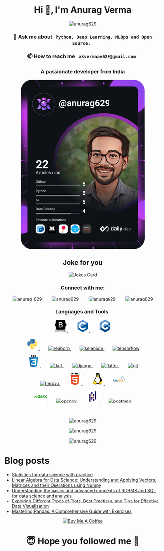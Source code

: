 <h1 align="center">Hi 👋, I'm Anurag Verma</h1>

<p align="center"> <img src="https://komarev.com/ghpvc/?username=anurag629&label=Profile%20views&color=0e75b6&style=flat" alt="anurag629" /> </p>


<h3 align="center">💬 Ask me about <code> Python, Deep Learning, MLOps and Open Source. </code></h3>
<h3 align="center">📫 How to reach me <code> akvermaav629@gmail.com </code></h3>
<h3 align="center">A passionate developer from India</h3>


<p align="center"
<a href="https://app.daily.dev/DailyDevTips"><img src="https://github.com/anurag629/anurag629/blob/main/devcard.svg" width="400" alt="Anurag Verma's Dev Card"/></a>
</p>



<h2 align="center"> Joke for you </h2>
<p align="center"
  
![Jokes Card](https://readme-jokes.vercel.app/api)

</p>



  
<h3 align="center">Connect with me:</h3>
<p align="center">
<a href="https://twitter.com/anurag_629" target="blank"><img align="center" src="https://raw.githubusercontent.com/rahuldkjain/github-profile-readme-generator/master/src/images/icons/Social/twitter.svg" alt="anurag_629" height="30" width="40" /></a>
  &nbsp;&nbsp;&nbsp;&nbsp;&nbsp;&nbsp;
<a href="https://linkedin.com/in/anurag629" target="blank"><img align="center" src="https://raw.githubusercontent.com/rahuldkjain/github-profile-readme-generator/master/src/images/icons/Social/linked-in-alt.svg" alt="anurag629" height="30" width="40" /></a>
  &nbsp;&nbsp;&nbsp;&nbsp;&nbsp;&nbsp;
<a href="https://instagram.com/anurag_629" target="blank"><img align="center" src="https://raw.githubusercontent.com/rahuldkjain/github-profile-readme-generator/master/src/images/icons/Social/instagram.svg" alt="anurag629" height="30" width="40" /></a>
  &nbsp;&nbsp;&nbsp;&nbsp;&nbsp;&nbsp;
<a href="https://www.hackerrank.com/anurag_629" target="blank"><img align="center" src="https://raw.githubusercontent.com/rahuldkjain/github-profile-readme-generator/master/src/images/icons/Social/hackerrank.svg" alt="anurag629" height="30" width="40" /></a>
</p>
 
 
 
 
<h3 align="center">Languages and Tools:</h3>
<p align="center"> 
  <a href="https://getbootstrap.com" target="_blank" rel="noreferrer"> <img src="https://raw.githubusercontent.com/devicons/devicon/master/icons/bootstrap/bootstrap-plain-wordmark.svg" alt="bootstrap" width="40" height="40"/> </a> 
  &nbsp;&nbsp;&nbsp;&nbsp;&nbsp;&nbsp;
  <a href="https://www.cprogramming.com/" target="_blank" rel="noreferrer"> <img src="https://raw.githubusercontent.com/devicons/devicon/master/icons/c/c-original.svg" alt="c" width="40" height="40"/> </a> 
  &nbsp;&nbsp;&nbsp;&nbsp;&nbsp;&nbsp;
  <a href="https://www.w3schools.com/cpp/" target="_blank" rel="noreferrer"> <img src="https://raw.githubusercontent.com/devicons/devicon/master/icons/cplusplus/cplusplus-original.svg" alt="cplusplus" width="40" height="40"/> </a> 
</p>


<p align="center">   
  <a href="https://www.python.org" target="_blank" rel="noreferrer"> <img src="https://raw.githubusercontent.com/devicons/devicon/master/icons/python/python-original.svg" alt="python" width="40" height="40"/> </a> 
  &nbsp;&nbsp;&nbsp;&nbsp;&nbsp;&nbsp;
  <a href="https://seaborn.pydata.org/" target="_blank" rel="noreferrer"> <img src="https://seaborn.pydata.org/_images/logo-mark-lightbg.svg" alt="seaborn" width="40" height="40"/> </a> 
  &nbsp;&nbsp;&nbsp;&nbsp;&nbsp;&nbsp;
  <a href="https://www.selenium.dev" target="_blank" rel="noreferrer"> <img src="https://raw.githubusercontent.com/detain/svg-logos/780f25886640cef088af994181646db2f6b1a3f8/svg/selenium-logo.svg" alt="selenium" width="40" height="40"/> </a> 
  &nbsp;&nbsp;&nbsp;&nbsp;&nbsp;&nbsp;
  <a href="https://www.tensorflow.org" target="_blank" rel="noreferrer"> <img src="https://www.vectorlogo.zone/logos/tensorflow/tensorflow-icon.svg" alt="tensorflow" width="40" height="40"/> </a> 
</p>


<p align="center"> 
  <a href="https://www.w3schools.com/css/" target="_blank" rel="noreferrer"> <img src="https://raw.githubusercontent.com/devicons/devicon/master/icons/css3/css3-original-wordmark.svg" alt="css3" width="40" height="40"/> </a> 
  &nbsp;&nbsp;&nbsp;&nbsp;&nbsp;&nbsp;
  <a href="https://dart.dev" target="_blank" rel="noreferrer"> <img src="https://www.vectorlogo.zone/logos/dartlang/dartlang-icon.svg" alt="dart" width="40" height="40"/> </a> 
  &nbsp;&nbsp;&nbsp;&nbsp;&nbsp;&nbsp;
  <a href="https://www.djangoproject.com/" target="_blank" rel="noreferrer"> <img src="https://cdn.worldvectorlogo.com/logos/django.svg" alt="django" width="40" height="40"/> </a> 
  &nbsp;&nbsp;&nbsp;&nbsp;&nbsp;&nbsp;
  <a href="https://flutter.dev" target="_blank" rel="noreferrer"> <img src="https://www.vectorlogo.zone/logos/flutterio/flutterio-icon.svg" alt="flutter" width="40" height="40"/> </a> 
  &nbsp;&nbsp;&nbsp;&nbsp;&nbsp;&nbsp;
  <a href="https://git-scm.com/" target="_blank" rel="noreferrer"> <img src="https://www.vectorlogo.zone/logos/git-scm/git-scm-icon.svg" alt="git" width="40" height="40"/> </a> 
</p>


<p align="center"> 
  <a href="https://heroku.com" target="_blank" rel="noreferrer"> <img src="https://www.vectorlogo.zone/logos/heroku/heroku-icon.svg" alt="heroku" width="40" height="40"/> </a> 
  &nbsp;&nbsp;&nbsp;&nbsp;&nbsp;&nbsp;
  <a href="https://www.w3.org/html/" target="_blank" rel="noreferrer"> <img src="https://raw.githubusercontent.com/devicons/devicon/master/icons/html5/html5-original-wordmark.svg" alt="html5" width="40" height="40"/> </a> 
  &nbsp;&nbsp;&nbsp;&nbsp;&nbsp;&nbsp;
  <a href="https://www.linux.org/" target="_blank" rel="noreferrer"> <img src="https://raw.githubusercontent.com/devicons/devicon/master/icons/linux/linux-original.svg" alt="linux" width="40" height="40"/> </a> 
  &nbsp;&nbsp;&nbsp;&nbsp;&nbsp;&nbsp;
  <a href="https://www.mysql.com/" target="_blank" rel="noreferrer"> <img src="https://raw.githubusercontent.com/devicons/devicon/master/icons/mysql/mysql-original-wordmark.svg" alt="mysql" width="40" height="40"/> </a> 
</p>

  
<p align="center">   
  <a href="https://www.nginx.com" target="_blank" rel="noreferrer"> <img src="https://raw.githubusercontent.com/devicons/devicon/master/icons/nginx/nginx-original.svg" alt="nginx" width="40" height="40"/> </a> 
  &nbsp;&nbsp;&nbsp;&nbsp;&nbsp;&nbsp;
  <a href="https://opencv.org/" target="_blank" rel="noreferrer"> <img src="https://www.vectorlogo.zone/logos/opencv/opencv-icon.svg" alt="opencv" width="40" height="40"/> </a> 
  &nbsp;&nbsp;&nbsp;&nbsp;&nbsp;&nbsp;
  <a href="https://pandas.pydata.org/" target="_blank" rel="noreferrer"> <img src="https://raw.githubusercontent.com/devicons/devicon/2ae2a900d2f041da66e950e4d48052658d850630/icons/pandas/pandas-original.svg" alt="pandas" width="40" height="40"/> </a> 
  &nbsp;&nbsp;&nbsp;&nbsp;&nbsp;&nbsp;
  <a href="https://postman.com" target="_blank" rel="noreferrer"> <img src="https://www.vectorlogo.zone/logos/getpostman/getpostman-icon.svg" alt="postman" width="40" height="40"/> </a> 
</p>

  

&nbsp;&nbsp;&nbsp;&nbsp;&nbsp;&nbsp;
&nbsp;&nbsp;&nbsp;&nbsp;&nbsp;&nbsp;
&nbsp;&nbsp;&nbsp;&nbsp;&nbsp;&nbsp;
&nbsp;&nbsp;&nbsp;&nbsp;&nbsp;&nbsp;
<p align="center"> 
<img align="center" src="https://github-readme-stats.vercel.app/api/top-langs?username=anurag629&count_private=true&show_icons=true&locale=en&layout=compact" alt="anurag629" />
</p>

<p align="center"> 
<img align="center" src="https://github-readme-stats.vercel.app/api?username=anurag629&show_icons=true&locale=en" alt="anurag629" />
</p>

<p align="center"> 
<img align="center" src="https://github-readme-streak-stats.herokuapp.com/?user=anurag629&" alt="anurag629" />
</p>



# Blog posts
<!-- BLOG-POST-LIST:START -->
- [Statistics for data science with practice](https://dev.to/anurag629/statistics-for-data-science-with-practice-27h6)
- [Linear Algebra for Data Science: Understanding and Applying Vectors, Matrices and their Operations using Numpy](https://dev.to/anurag629/linear-algebra-for-data-science-understanding-and-applying-vectors-matrices-and-their-operations-using-numpy-5a7m)
- [Understanding the basics and advanced concepts of RDBMS and SQL for data science and analysis](https://dev.to/anurag629/understanding-the-basics-and-advanced-concepts-of-rdbms-and-sql-for-data-science-and-analysis-5h4l)
- [Exploring Different Types of Plots, Best Practices, and Tips for Effective Data Visualization](https://dev.to/anurag629/exploring-different-types-of-plots-best-practices-and-tips-for-effective-data-visualization-ina)
- [Mastering Pandas: A Comprehensive Guide with Exercises](https://dev.to/anurag629/mastering-pandas-a-comprehensive-guide-with-exercises-5bn8)
<!-- BLOG-POST-LIST:END -->


<p align="center"> 
<a href="https://www.buymeacoffee.com/anurag629" target="_blank"><img src="https://cdn.buymeacoffee.com/buttons/default-orange.png" alt="Buy Me A Coffee" height="60" width="250"></a>
</p>


<h1 align="center"> 😇 Hope you followed me 🥰  </h1>
